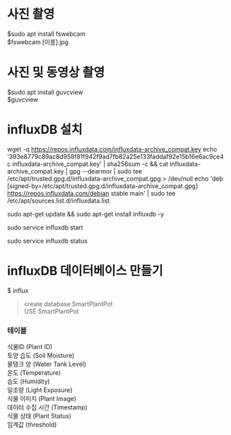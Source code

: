 # 사진 촬영
$sudo apt install fswebcam  
$fswebcam [이름].jpg

# 사진 및 동영상 촬영
$sudo apt install guvcview  
$guvcview

# influxDB 설치

wget -q https://repos.influxdata.com/influxdata-archive_compat.key
echo '393e8779c89ac8d958f81f942f9ad7fb82a25e133faddaf92e15b16e6ac9ce4c influxdata-archive_compat.key' | sha256sum -c && cat influxdata-archive_compat.key | gpg --dearmor | sudo tee /etc/apt/trusted.gpg.d/influxdata-archive_compat.gpg > /dev/null
echo 'deb [signed-by=/etc/apt/trusted.gpg.d/influxdata-archive_compat.gpg] https://repos.influxdata.com/debian stable main' | sudo tee /etc/apt/sources.list.d/influxdata.list

sudo apt-get update && sudo apt-get install influxdb -y

sudo service influxdb start

sudo service influxdb status


# influxDB 데이터베이스 만들기

$ influx
>create database SmartPlantPot  
>USE SmartPlantPot

### 테이블
식물ID (Plant ID)   
토양 습도 (Soil Moisture)   
물탱크 양 (Water Tank Level)   
온도 (Temperature)   
습도 (Humidity)   
일조량 (Light Exposure)   
식물 이미지 (Plant Image)   
데이터 수집 시간 (Timestamp)   
식물 상태 (Plant Status)   
임계값 (threshold)   

